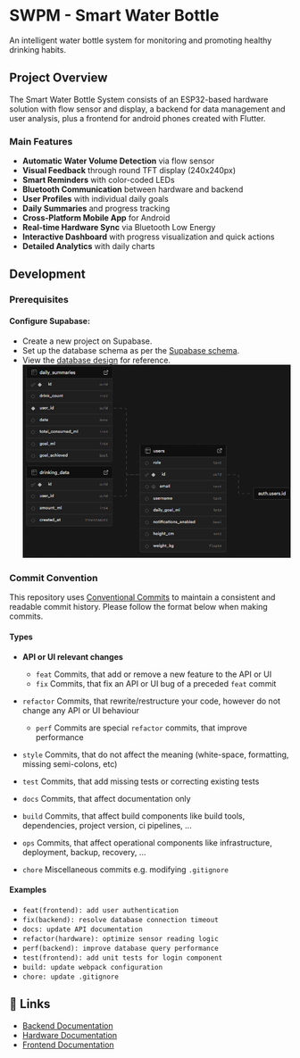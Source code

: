# SWPM - Smart Water Bottle
An intelligent water bottle system for monitoring and promoting healthy drinking habits. 

## Project Overview
The Smart Water Bottle System consists of an ESP32-based hardware solution with flow sensor and display, a backend for data management and user analysis, plus a frontend for android phones created with Flutter.


### Main Features

- **Automatic Water Volume Detection** via flow sensor
- **Visual Feedback** through round TFT display (240x240px)
- **Smart Reminders** with color-coded LEDs
- **Bluetooth Communication** between hardware and backend
- **User Profiles** with individual daily goals
- **Daily Summaries** and progress tracking
- **Cross-Platform Mobile App** for Android
- **Real-time Hardware Sync** via Bluetooth Low Energy
- **Interactive Dashboard** with progress visualization and quick actions
- **Detailed Analytics** with daily charts

## Development
### Prerequisites
#### Configure Supabase:
   - Create a new project on Supabase.
   - Set up the database schema as per the [Supabase schema](./database_schema.sql).
   - View the [database design](./database_design.png) for reference.
   ![alt text](supabase_database_structure.png)
### Commit Convention

This repository uses [Conventional Commits](https://www.conventionalcommits.org/) to maintain a consistent and readable commit history. Please follow the format below when making commits.

#### Types

- **API or UI relevant changes**
  - `feat` Commits, that add or remove a new feature to the API or UI
  - `fix` Commits, that fix an API or UI bug of a preceded `feat` commit

- `refactor` Commits, that rewrite/restructure your code, however do not change any API or UI behaviour
  - `perf` Commits are special `refactor` commits, that improve performance

- `style` Commits, that do not affect the meaning (white-space, formatting, missing semi-colons, etc)

- `test` Commits, that add missing tests or correcting existing tests

- `docs` Commits, that affect documentation only

- `build` Commits, that affect build components like build tools, dependencies, project version, ci pipelines, ...

- `ops` Commits, that affect operational components like infrastructure, deployment, backup, recovery, ...

- `chore` Miscellaneous commits e.g. modifying `.gitignore`

#### Examples

- `feat(frontend): add user authentication`
- `fix(backend): resolve database connection timeout`
- `docs: update API documentation`
- `refactor(hardware): optimize sensor reading logic`
- `perf(backend): improve database query performance`
- `test(frontend): add unit tests for login component`
- `build: update webpack configuration`
- `chore: update .gitignore`


## 🔗 Links

- [Backend Documentation](./backend/README.md)
- [Hardware Documentation](./embedded/README.md)
- [Frontend Documentation](./swpm_flutter_app/README.md)